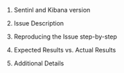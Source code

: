 <!--
Thanks for taking time to report an issue. Please try to:

* Be precise: describe expected results vs. actual results
* Be clear: explain how to reproduce the problem, step by step
* Include only one problem per report
* Include details about your setup/system/os where possible

This section will NOT appear in your Issue report!
-->

1. Sentinl and Kibana version 

2. Issue Description

3. Reproducing the Issue step-by-step

4. Expected Results vs. Actual Results

5. Additional Details

